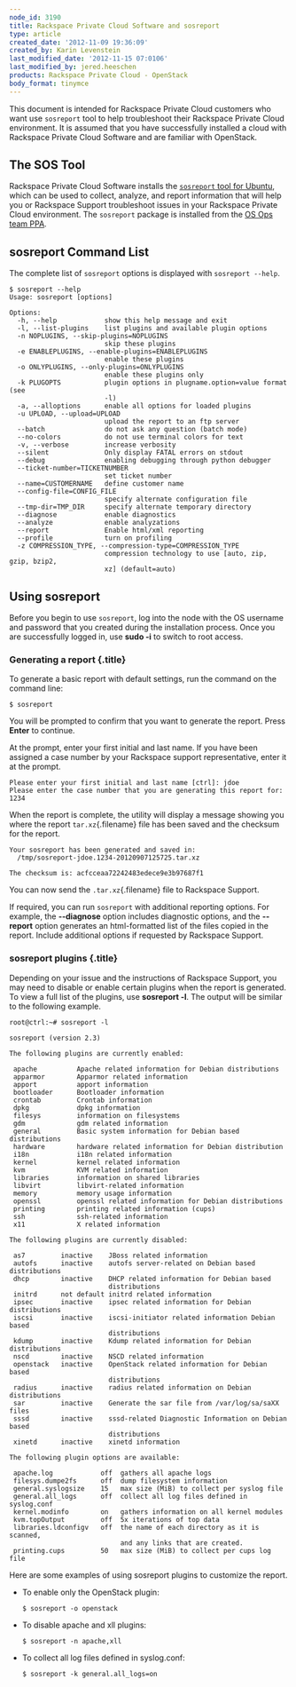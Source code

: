 ```yaml
---
node_id: 3190
title: Rackspace Private Cloud Software and sosreport
type: article
created_date: '2012-11-09 19:36:09'
created_by: Karin Levenstein
last_modified_date: '2012-11-15 07:0106'
last_modified_by: jered.heeschen
products: Rackspace Private Cloud - OpenStack
body_format: tinymce
---
```


This document is intended for Rackspace Private Cloud customers who want
use `sosreport` tool to help troubleshoot their Rackspace Private Cloud
environment. It is assumed that you have successfully installed a cloud
with Rackspace Private Cloud Software and are familiar with OpenStack.

The SOS Tool
------------

Rackspace Private Cloud Software installs the [`sosreport` tool for
Ubuntu](https://github.com/sosreport/sosreport), which can be used to
collect, analyze, and report information that will help you or Rackspace
Support troubleshoot issues in your Rackspace Private Cloud environment.
The `sosreport` package is installed from the [OS Ops team
PPA](https://launchpad.net/~osops-packaging/+archive/ppa).

sosreport Command List
----------------------

The complete list of `sosreport` options is displayed with
`sosreport --help`.

~~~~ {.screen}
$ sosreport --help
Usage: sosreport [options]

Options:
  -h, --help            show this help message and exit
  -l, --list-plugins    list plugins and available plugin options
  -n NOPLUGINS, --skip-plugins=NOPLUGINS
                        skip these plugins
  -e ENABLEPLUGINS, --enable-plugins=ENABLEPLUGINS
                        enable these plugins
  -o ONLYPLUGINS, --only-plugins=ONLYPLUGINS
                        enable these plugins only
  -k PLUGOPTS           plugin options in plugname.option=value format (see
                        -l)
  -a, --alloptions      enable all options for loaded plugins
  -u UPLOAD, --upload=UPLOAD
                        upload the report to an ftp server
  --batch               do not ask any question (batch mode)
  --no-colors           do not use terminal colors for text
  -v, --verbose         increase verbosity
  --silent              Only display FATAL errors on stdout
  --debug               enabling debugging through python debugger
  --ticket-number=TICKETNUMBER
                        set ticket number
  --name=CUSTOMERNAME   define customer name
  --config-file=CONFIG_FILE
                        specify alternate configuration file
  --tmp-dir=TMP_DIR     specify alternate temporary directory
  --diagnose            enable diagnostics
  --analyze             enable analyzations
  --report              Enable html/xml reporting
  --profile             turn on profiling
  -z COMPRESSION_TYPE, --compression-type=COMPRESSION_TYPE
                        compression technology to use [auto, zip, gzip, bzip2,
                        xz] (default=auto)
~~~~

Using sosreport
---------------

Before you begin to use `sosreport`, log into the node with the OS
username and password that you created during the installation process.
Once you are successfully logged in, use **sudo -i** to switch to root
access.

### Generating a report {.title}

To generate a basic report with default settings, run the command on the
command line:

~~~~ {.screen}
$ sosreport
~~~~

You will be prompted to confirm that you want to generate the report.
Press **Enter** to continue.

At the prompt, enter your first initial and last name. If you have been
assigned a case number by your Rackspace support representative, enter
it at the prompt.

~~~~ {.screen}
Please enter your first initial and last name [ctrl]: jdoe
Please enter the case number that you are generating this report for: 1234
~~~~

When the report is complete, the utility will display a message showing
you where the report `tar.xz`{.filename} file has been saved and the
checksum for the report.

~~~~ {.screen}
Your sosreport has been generated and saved in:
  /tmp/sosreport-jdoe.1234-20120907125725.tar.xz

The checksum is: acfcceaa72242483edece9e3b97687f1
~~~~

You can now send the `.tar.xz`{.filename} file to Rackspace Support.

If required, you can run `sosreport` with additional reporting options.
For example, the **--diagnose** option includes diagnostic options, and
the **--report** option generates an html-formatted list of the files
copied in the report. Include additional options if requested by
Rackspace Support.

### sosreport plugins {.title}

Depending on your issue and the instructions of Rackspace Support, you
may need to disable or enable certain plugins when the report is
generated. To view a full list of the plugins, use **sosreport -l**. The
output will be similar to the following example.

~~~~ {.screen}
root@ctrl:~# sosreport -l

sosreport (version 2.3)

The following plugins are currently enabled:

 apache          Apache related information for Debian distributions
 apparmor        Apparmor related information
 apport          apport information
 bootloader      Bootloader information
 crontab         Crontab information
 dpkg            dpkg information
 filesys         information on filesystems
 gdm             gdm related information
 general         Basic system information for Debian based distributions
 hardware        hardware related information for Debian distribution
 i18n            i18n related information
 kernel          kernel related information
 kvm             KVM related information
 libraries       information on shared libraries
 libvirt         libvirt-related information
 memory          memory usage information
 openssl         openssl related information for Debian distributions
 printing        printing related information (cups)
 ssh             ssh-related information
 x11             X related information

The following plugins are currently disabled:

 as7         inactive    JBoss related information
 autofs      inactive    autofs server-related on Debian based distributions
 dhcp        inactive    DHCP related information for Debian based 
                         distributions
 initrd      not default initrd related information
 ipsec       inactive    ipsec related information for Debian distributions
 iscsi       inactive    iscsi-initiator related information Debian based 
                         distributions
 kdump       inactive    Kdump related information for Debian distributions
 nscd        inactive    NSCD related information
 openstack   inactive    OpenStack related information for Debian based 
                         distributions
 radius      inactive    radius related information on Debian distributions
 sar         inactive    Generate the sar file from /var/log/sa/saXX files
 sssd        inactive    sssd-related Diagnostic Information on Debian based 
                         distributions
 xinetd      inactive    xinetd information

The following plugin options are available:

 apache.log            off  gathers all apache logs
 filesys.dumpe2fs      off  dump filesystem information
 general.syslogsize    15   max size (MiB) to collect per syslog file
 general.all_logs      off  collect all log files defined in syslog.conf
 kernel.modinfo        on   gathers information on all kernel modules
 kvm.topOutput         off  5x iterations of top data
 libraries.ldconfigv   off  the name of each directory as it is scanned, 
                            and any links that are created.
 printing.cups         50   max size (MiB) to collect per cups log file
~~~~

Here are some examples of using sosreport plugins to customize the
report.

-   To enable only the OpenStack plugin:

    ~~~~ {.screen}
    $ sosreport -o openstack
    ~~~~

-   To disable apache and xll plugins:

    ~~~~ {.screen}
    $ sosreport -n apache,xll
    ~~~~

-   To collect all log files defined in syslog.conf:

    ~~~~ {.screen}
    $ sosreport -k general.all_logs=on
    ~~~~



